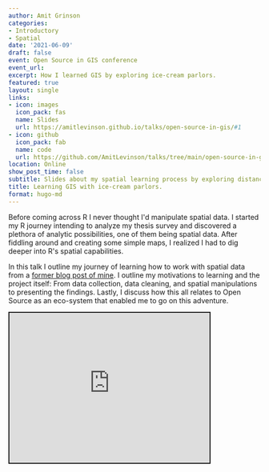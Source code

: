 ```yaml
---
author: Amit Grinson
categories:
- Introductory
- Spatial
date: '2021-06-09'
draft: false
event: Open Source in GIS conference
event_url:
excerpt: How I learned GIS by exploring ice-cream parlors.
featured: true
layout: single
links:
- icon: images
  icon_pack: fas
  name: Slides
  url: https://amitlevinson.github.io/talks/open-source-in-gis/#1
- icon: github
  icon_pack: fab
  name: code
  url: https://github.com/AmitLevinson/talks/tree/main/open-source-in-gis
location: Online
show_post_time: false
subtitle: Slides about my spatial learning process by exploring distances to Golda Ice-Cream locations in Israel.
title: Learning GIS with ice-cream parlors.
format: hugo-md
---
```




<script src="index_files/libs/fitvids-2.1.1/fitvids.min.js"></script>


Before coming across R I never thought I'd manipulate spatial data. I started my R journey intending to analyze my thesis survey and discovered a plethora of analytic possibilities, one of them being spatial data. After fiddling around and creating some simple maps, I realized I had to dig deeper into R's spatial capabilities.

In this talk I outline my journey of learning how to work with spatial data from a [former blog post of mine](https://amitlevinson.com/blog/exploring-ice-cream-locations/). I outline my motivations to learning and the project itself: From data collection, data cleaning, and spatial manipulations to presenting the findings. Lastly, I discuss how this all relates to Open Source as an eco-system that enabled me to go on this adventure.

<div class="shareagain" style="min-width:300px;margin:1em auto;">
<iframe src="https://amitlevinson.github.io/talks/open-source-in-gis/#1" width="400" height="300" style="border:2px solid currentColor;" loading="lazy" allowfullscreen></iframe>
<script>fitvids('.shareagain', {players: 'iframe'});</script>
</div>

